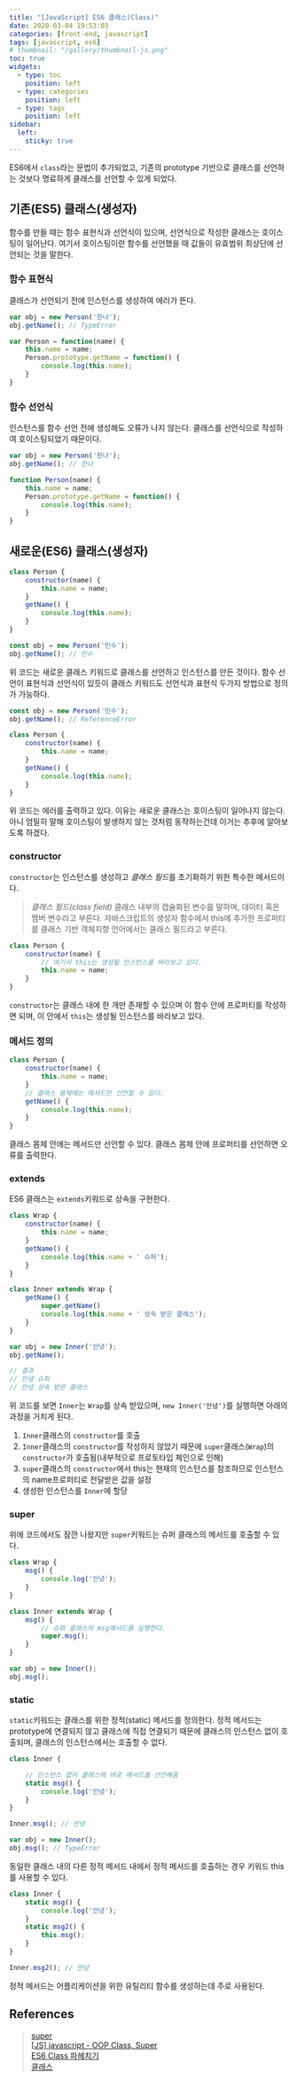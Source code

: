 ```yaml
---
title: "[JavaScript] ES6 클래스(Class)"
date: 2020-03-04 19:53:03
categories: [front-end, javascript]
tags: [javascript, es6]
# thumbnail: "/gallery/thumbnail-js.png"
toc: true
widgets:
  - type: toc
    position: left
  - type: categories
    position: left
  - type: tags
    position: left
sidebar:
  left:
    sticky: true
---
```


ES6에서 `class`라는 문법이 추가되었고, 기존의 prototype 기반으로 클래스를 선언하는 것보다 명료하게 클래스를 선언할 수 있게 되었다. 

<!-- more -->

## 기존(ES5) 클래스(생성자)
함수를 만들 때는 함수 표현식과 선언식이 있으며, 선언식으로 작성한 클래스는 호이스팅이 일어난다. 여기서 호이스팅이란 함수를 선언했을 때 값들이 유효범위 최상단에 선언되는 것을 말한다.

### 함수 표현식
클래스가 선언되기 전에 인스턴스를 생성하여 에러가 뜬다.
```javascript
var obj = new Person('한나');
obj.getName(); // TypeError

var Person = function(name) {
    this.name = name;
    Person.prototype.getName = function() {
        console.log(this.name);
    }
}
```

### 함수 선언식
인스턴스를 함수 선언 전에 생성해도 오류가 나지 않는다. 클래스를 선언식으로 작성하여 호이스팅되었기 때문이다.
```javascript
var obj = new Person('한나');
obj.getName(); // 한나

function Person(name) {
    this.name = name;
    Person.prototype.getName = function() {
        console.log(this.name);
    }
}
```

## 새로운(ES6) 클래스(생성자)

```javascript
class Person {
    constructor(name) {
        this.name = name;
    }
    getName() {
        console.log(this.name);
    }
}

const obj = new Person('민수');
obj.getName(); // 민수
```
위 코드는 새로운 클래스 키워드로 클래스를 선언하고 인스턴스를 만든 것이다. 함수 선언이 표현식과 선언식이 있듯이 클래스 키워드도 선언식과 표현식 두가지 방법으로 정의가 가능하다.

```javascript
const obj = new Person('민수');
obj.getName(); // ReferenceError

class Person {
    constructor(name) {
        this.name = name;
    }
    getName() {
        console.log(this.name);
    }
}
```
위 코드는 에러를 출력하고 있다. 이유는 새로운 클래스는 호이스팅이 일어나지 않는다. 아니 엄밀히 말해 호이스팅이 발생하지 않는 것처럼 동작하는건데 이거는 추후에 알아보도록 하겠다.

### constructor
`constructor`는 인스턴스를 생성하고 *클래스 필드*를 초기화하기 위한 특수한 메서드이다.

> *클래스 필드(class field)*
> 클래스 내부의 캡슐화된 변수를 말하며, 데이터 혹은 멤버 변수라고 부른다. 자바스크립트의 생성자 함수에서 this에 추가한 프로퍼티를 클래스 기반 객체지향 언어에서는 클래스 필드라고 부른다.

```javascript
class Person {
    constructor(name) {
        // 여기서 this는 생성될 인스턴스를 바라보고 있다.
        this.name = name;
    }
}
```

`constructor`는 클래스 내에 한 개만 존재할 수 있으며 이 함수 안에 프로퍼티를 작성하면 되며, 이 안에서 `this`는 생성될 인스턴스를 바라보고 있다.

### 메서드 정의
```javascript
class Person {
    constructor(name) {
        this.name = name;
    }
    // 클래스 몸체에는 메서드만 선언할 수 있다.
    getName() {
        console.log(this.name);
    }
}
```

클래스 몸체 안에는 메서드만 선언할 수 있다. 클래스 몸체 안에 프로퍼티를 선언하면 오류를 출력한다.

### extends
ES6 클래스는 `extends`키워드로 상속을 구현한다.

```javascript
class Wrap {
    constructor(name) {
        this.name = name;
    }
    getName() {
        console.log(this.name + ' 슈퍼');
    }
}

class Inner extends Wrap {
    getName() {
        super.getName()
        console.log(this.name + ' 상속 받은 클래스');
    }
}

var obj = new Inner('안녕');
obj.getName();

// 결과
// 안녕 슈퍼
// 안녕 상속 받은 클래스
```

위 코드를 보면 `Inner`는 `Wrap`를 상속 받았으며, `new Inner('안녕')`를 실행하면 아래의 과정을 거치게 된다.

1. `Inner`클래스의 `constructor`를 호출
2. `Inner`클래스의 `constructor`를 작성하지 않았기 때문에 `super`클래스(`Wrap`)의 `constructor`가 호출됨(내부적으로 프로토타입 체인으로 인해)
3. `super`클래스의 `constructor`에서 this는 현재의 인스턴스를 참조하므로 인스턴스의 name프로퍼티로 전달받은 값을 설정
4. 생성한 인스턴스를 `Inner`에 할당

### super
위에 코드에서도 잠깐 나왔지만 `super`키워드는 슈퍼 클래스의 메서드를 호출할 수 있다.

```javascript
class Wrap {
    msg() {
        console.log('안녕');
    }
}

class Inner extends Wrap {
    msg() {
        // 슈퍼 클래스의 msg메서드를 실행한다.
        super.msg();
    }
}

var obj = new Inner();
obj.msg();
```

### static

`static`키워드는 클래스를 위한 정적(static) 메서드를 정의한다. 정적 메서드는 prototype에 연결되지 않고 클래스에 직접 연결되기 때문에 클래스의 인스턴스 없이 호출되며, 클래스의 인스턴스에서는 호출할 수 없다.

```javascript
class Inner {

    // 인스턴스 없이 클래스에 바로 메서드를 선언해줌
    static msg() {
        console.log('안녕');
    }
}

Inner.msg(); // 안녕

var obj = new Inner();
obj.msg(); // TypeError
```

동일한 클래스 내의 다른 정적 메서드 내에서 정적 메서드를 호출하는 경우 키워드 this를 사용할 수 있다.

```javascript
class Inner {
    static msg() {
        console.log('안녕');
    }
    static msg2() {
        this.msg();
    }
}

Inner.msg2(); // 안녕
```

정적 메서드는 어플리케이션을 위한 유틸리티 함수를 생성하는데 주로 사용된다.

## References
> [super](https://developer.mozilla.org/ko/docs/Web/JavaScript/Reference/Operators/super)  
> [[JS] javascript - OOP Class, Super](https://velog.io/@hytenic/Javascript-javascript-OOP-Class-Super)  
> [ES6 Class 파헤치기](https://jongmin92.github.io/2017/06/18/JavaScript/class/#index)  
> [클래스](https://poiemaweb.com/es6-class)

